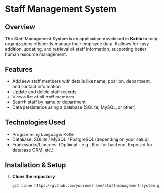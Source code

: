 # Staff Management System

## Overview
The Staff Management System is an application developed in **Kotlin** to help organizations efficiently manage their employee data. It allows for easy addition, updating, and retrieval of staff information, supporting better human resource management.

## Features
- Add new staff members with details like name, position, department, and contact information  
- Update and delete staff records  
- View a list of all staff members  
- Search staff by name or department  
- Data persistence using a database (SQLite, MySQL, or other)

## Technologies Used
- Programming Language: Kotlin  
- Database: SQLite / MySQL / PostgreSQL (depending on your setup)  
- Frameworks/Libraries: (Optional - e.g., Ktor for backend, Exposed for database ORM, etc.)

## Installation & Setup

1. **Clone the repository**  
   ```bash
   git clone https://github.com/yourusername/staff-management-system.git

